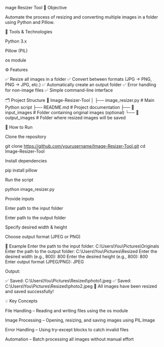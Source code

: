 mage Resizer Tool
📌 Objective

Automate the process of resizing and converting multiple images in a folder using Python and Pillow.

🧰 Tools & Technologies

Python 3.x

Pillow (PIL)

os module

⚙️ Features

✅ Resize all images in a folder
✅ Convert between formats (JPG → PNG, PNG → JPG, etc.)
✅ Automatically create an output folder
✅ Error handling for non-image files
✅ Simple command-line interface

🗂️ Project Structure
📁 Image-Resizer-Tool
│
├── image_resizer.py      # Main Python script
├── README.md             # Project documentation
├── 📂 input_images        # Folder containing original images (optional)
└── 📂 output_images       # Folder where resized images will be saved

🚀 How to Run

Clone the repository

git clone https://github.com/yourusername/Image-Resizer-Tool.git
cd Image-Resizer-Tool


Install dependencies

pip install pillow


Run the script

python image_resizer.py


Provide inputs

Enter path to the input folder

Enter path to the output folder

Specify desired width & height

Choose output format (JPEG or PNG)

🧩 Example
Enter the path to the input folder: C:\Users\You\Pictures\Originals
Enter the path to the output folder: C:\Users\You\Pictures\Resized
Enter the desired width (e.g., 800): 800
Enter the desired height (e.g., 800): 800
Enter output format (JPEG/PNG): JPEG


Output:

✅ Saved: C:\Users\You\Pictures\Resized\photo1.jpeg
✅ Saved: C:\Users\You\Pictures\Resized\photo2.jpeg
🎉 All images have been resized and saved successfully!

💡 Key Concepts

File Handling – Reading and writing files using the os module

Image Processing – Opening, resizing, and saving images using PIL.Image

Error Handling – Using try-except blocks to catch invalid files

Automation – Batch processing all images without manual effort